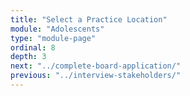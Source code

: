 ```yaml
---
title: "Select a Practice Location"
module: "Adolescents"
type: "module-page"
ordinal: 8
depth: 3
next: "../complete-board-application/"
previous: "../interview-stakeholders/"
---
```

<form method="post" action="."></form>